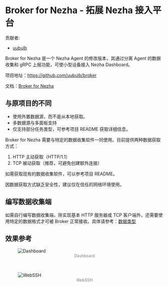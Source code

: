 # Broker for Nezha - 拓展 Nezha 接入平台
贡献者:  
+ [uubulb](https://github.com/uubulb)

Broker for Nezha 是一个 Nezha Agent 的修改版本，其通过分离 Agent 的数据收集和 gRPC 上报功能，可使小型设备接入 Nezha Dashboard。

项目地址：<https://github.com/uubulb/broker>

文档：[Broker for Nezha](https://broker.kuzu.uk/)

## 与原项目的不同
- 使用外置数据源，而不是从本地获取。
- 多数据源与多面板支持
- 仅支持部分任务类型，可参考项目 README 获取详细信息。

Broker for Nezha 需要与特定的数据收集软件一同使用。目前提供两种数据获取方式：
1. HTTP 主动获取（HTTP/1.1）
2. TCP 被动获取（推荐，可避免创建额外连接）

如需获取现有的数据收集软件，可以参考项目 README。

因数据获取方式缺乏安全性，建议仅在信任的网络环境使用。

## 编写数据收集端
如需自行编写数据收集端，除实现基本 HTTP 服务器或 TCP 客户端外，还需要使用特定的数据格式才可被 Broker 正常接收。具体请参考：[数据类型](https://broker.kuzu.uk/configuration/type/)

## 效果参考
<figure>
    <img src="/images/case7/dashboard.jpg" alt="Dashboard">
    <figcaption style="font-size: 0.9em; color: gray; text-align: center;">
    Dashboard
    </figcaption>
</figure>
<br />
<figure>
    <img src="/images/case7/webssh.jpg" alt="WebSSH">
    <figcaption style="font-size: 0.9em; color: gray; text-align: center;">
    WebSSH
    </figcaption>
</figure>
